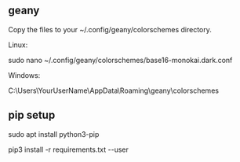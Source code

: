 ## geany

Copy the files to your ~/.config/geany/colorschemes directory.

Linux:

sudo nano ~/.config/geany/colorschemes/base16-monokai.dark.conf

Windows:

C:\Users\YourUserName\AppData\Roaming\geany\colorschemes

## pip setup

sudo apt install python3-pip

pip3 install -r requirements.txt --user

